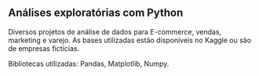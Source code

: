 ## Análises exploratórias com Python

Diversos projetos de análise de dados para E-commerce, vendas, marketing e varejo.
As bases utilizadas estão disponíveis no Kaggle ou são de empresas fictícias. 

Bibliotecas utilizadas: Pandas, Matplotlib, Numpy.

